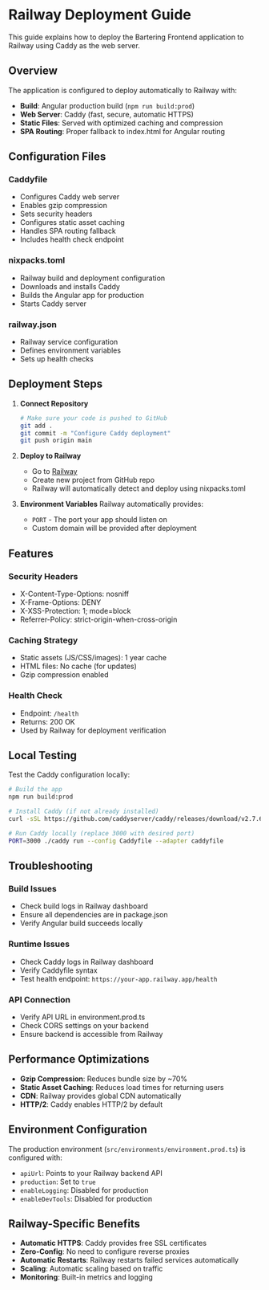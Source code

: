 # Railway Deployment Guide

This guide explains how to deploy the Bartering Frontend application to Railway using Caddy as the web server.

## Overview

The application is configured to deploy automatically to Railway with:
- **Build**: Angular production build (`npm run build:prod`)
- **Web Server**: Caddy (fast, secure, automatic HTTPS)
- **Static Files**: Served with optimized caching and compression
- **SPA Routing**: Proper fallback to index.html for Angular routing

## Configuration Files

### Caddyfile
- Configures Caddy web server
- Enables gzip compression
- Sets security headers
- Configures static asset caching
- Handles SPA routing fallback
- Includes health check endpoint

### nixpacks.toml
- Railway build and deployment configuration
- Downloads and installs Caddy
- Builds the Angular app for production
- Starts Caddy server

### railway.json
- Railway service configuration
- Defines environment variables
- Sets up health checks

## Deployment Steps

1. **Connect Repository**
   ```bash
   # Make sure your code is pushed to GitHub
   git add .
   git commit -m "Configure Caddy deployment"
   git push origin main
   ```

2. **Deploy to Railway**
   - Go to [Railway](https://railway.app)
   - Create new project from GitHub repo
   - Railway will automatically detect and deploy using nixpacks.toml

3. **Environment Variables**
   Railway automatically provides:
   - `PORT` - The port your app should listen on
   - Custom domain will be provided after deployment

## Features

### Security Headers
- X-Content-Type-Options: nosniff
- X-Frame-Options: DENY
- X-XSS-Protection: 1; mode=block
- Referrer-Policy: strict-origin-when-cross-origin

### Caching Strategy
- Static assets (JS/CSS/images): 1 year cache
- HTML files: No cache (for updates)
- Gzip compression enabled

### Health Check
- Endpoint: `/health`
- Returns: 200 OK
- Used by Railway for deployment verification

## Local Testing

Test the Caddy configuration locally:

```bash
# Build the app
npm run build:prod

# Install Caddy (if not already installed)
curl -sSL https://github.com/caddyserver/caddy/releases/download/v2.7.6/caddy_2.7.6_linux_amd64.tar.gz | tar -xz caddy

# Run Caddy locally (replace 3000 with desired port)
PORT=3000 ./caddy run --config Caddyfile --adapter caddyfile
```

## Troubleshooting

### Build Issues
- Check build logs in Railway dashboard
- Ensure all dependencies are in package.json
- Verify Angular build succeeds locally

### Runtime Issues
- Check Caddy logs in Railway dashboard
- Verify Caddyfile syntax
- Test health endpoint: `https://your-app.railway.app/health`

### API Connection
- Verify API URL in environment.prod.ts
- Check CORS settings on your backend
- Ensure backend is accessible from Railway

## Performance Optimizations

- **Gzip Compression**: Reduces bundle size by ~70%
- **Static Asset Caching**: Reduces load times for returning users
- **CDN**: Railway provides global CDN automatically
- **HTTP/2**: Caddy enables HTTP/2 by default

## Environment Configuration

The production environment (`src/environments/environment.prod.ts`) is configured with:
- `apiUrl`: Points to your Railway backend API
- `production`: Set to `true`
- `enableLogging`: Disabled for production
- `enableDevTools`: Disabled for production

## Railway-Specific Benefits

- **Automatic HTTPS**: Caddy provides free SSL certificates
- **Zero-Config**: No need to configure reverse proxies
- **Automatic Restarts**: Railway restarts failed services automatically
- **Scaling**: Automatic scaling based on traffic
- **Monitoring**: Built-in metrics and logging
